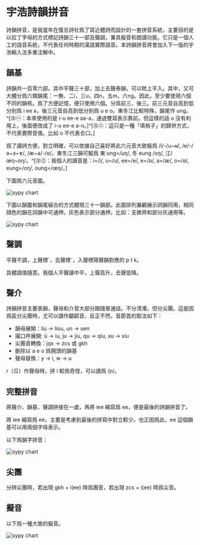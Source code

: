 # 宇浩詩韻拼音

詩韻拼音，是我當年在復旦詩社爲了寫近體詩而設計的一套拼音系統，主要目的是以拉丁字母的方式標記詩韻三十一部及聲調，兼具擬音和朗讀功能。它只是一個人工的語音系統，不代表任何時期的漢語實際語音。本詩韻拼音將會加入下一版的宇浩輸入法多重注解中。

## 韻基

詩韻共一百零六部。其中平聲三十部，加上去聲泰韻，可以賅上平入。其中，又可大體分爲六類韻尾：一無、二i，三u，四n，五m，六ng。因此，至少要使用六個不同的韻核。爲了方便記憶，便只使用六個。分爲前三、後三。前三元音自高到低分别爲 i ee a，後三元音自高到低分别爲 u e o。東冬江比較特殊，韻尾作 ung。^[㊟㊀：本來使用的是 i-u ee-e aa-a，通過雙寫表示靠前。但這樣的話 o 没有利用上，後面便改成了 i-u ee-e a-o。]^[㊟㊁：這只是一種「填格子」的歸併方式，不代表實際音值。比如 o 不代表合口。]

爲了讀詩方便，對立明確，可以依據自己喜好將此六元音大致擬爲 /i/-/u~ʉ/, /e/-/ə~ɜ~ɤ/, /æ~a/-/ɑ/。東冬江三韻可擬爲 東 ung=/uŋ/, 冬 eung /oŋ/, 江/œŋ~ɒŋ/。^[㊟㊂：我個人的讀音是：i=/i/, u=/u/, ee=/e/, e=/ə/, a=/æ/, o=/ɑ/, eung=/oŋ/, oung=/œŋ/。]

下圖爲六元音圖。

![sypy chart](/sypy/sypy_vowels.png)

下圖以韻腹和韻尾組合的方式體現三十一韻部。此圖排列兼顧展示詞韻同用，相同顔色的韻在詞韻中可通押。灰色表示部分通押。比如：支微齊和部分灰通用等。

![sypy chart](/sypy/sypy_chart.png)

## 聲調

平聲不調，上聲標ˊ，去聲標ˋ，入聲標陽聲韻對應的 p t k。

具體調值隨意。我個人平聲讀中平，上聲高升，去聲低降。

## 聲介

詩韻拼音主要表韻，聲母和介音大部分跟隨普通話，不分清濁，但分尖團。這是因爲區分尖團時，尤可以讀作齦齶音，反正不然。音節首的取法如下：

- 韻母展開：liu -> liou, un -> uen
- 撮口呼展開: ü -> iu, ju -> jiu, qu -> qiu, xu -> xiu
- 尖團音轉換：jqx -> zcs 或 gkh
- 删除以 a e o 爲開頭的韻基
- 聲母替換：y -> i, w -> u

r（ㄖ）作聲母時，拼 i 較爲奇怪，可以讀爲 /ɲ/。

## 完整拼音

將聲介、韻基、聲調拼接在一處，再將 iee 縮寫爲 ee，便是最後的詩韻拼音了。

將 iee 縮寫爲 ee，主要是考慮到最後的拼寫中對立較少。也正因爲此，ee 這個韻基可以用兩個字母表示。

以下爲韻字拼音：

![sypy chart](/sypy/sypy_pinyin_chart.png)

## 尖團

分辨尖團時，若出現 gkh + i(ee) 時爲團音，若出現 zcs + i(ee) 時爲尖音。

## 擬音

以下爲一種大致的擬音。

![sypy chart](/sypy/sypy_ipa_chart.png)
